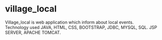 # village_local
Village_local is web application which inform about local events. Technology used JAVA, HTML, CSS, BOOTSTRAP, JDBC, MYSQL, SQL. JSP SERVER, APACHE TOMCAT.
